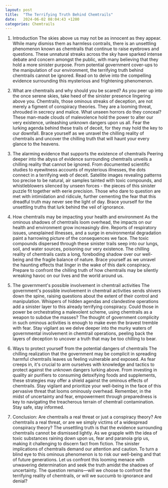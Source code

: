 ```yaml
---
layout: post
title:  "The Terrifying Truth Behind Chemtrails"
date:   2024-06-02 08:04:43 +1200
categories: Chemtrails
---
```


1. Introduction
The skies above us may not be as innocent as they appear. While many dismiss them as harmless contrails, there is an unsettling phenomenon known as chemtrails that continue to raise eyebrows and questions. These unnatural streaks across the sky have sparked intense debate and concern amongst the public, with many believing that they hold a more sinister purpose. From potential government cover-ups to the manipulation of our environment, the terrifying truth behind chemtrails cannot be ignored. Read on to delve into the compelling evidence surrounding this mysterious and frightening phenomenon.



2. What are chemtrails and why should you be scared?
As you peer up into the once serene skies, take heed of the sinister presence lingering above you. Chemtrails, those ominous streaks of deception, are not merely a figment of conspiracy theories. They are a looming threat, shrouded in secrecy and malice. What unseen horrors do they conceal? These man-made clouds of malevolence hold the power to alter our very existence, unleashing unknown dangers upon us all. Fear the lurking agenda behind these trails of deceit, for they may hold the key to our downfall. Brace yourself as we unravel the chilling reality of chemtrails and uncover the chilling truth that will haunt your every glance to the heavens.



3. The alarming evidence that supports the existence of chemtrails
Peering deeper into the abyss of evidence surrounding chemtrails unveils a chilling reality that cannot be ignored. From documented scientific studies to eyewitness accounts of mysterious illnesses, the dots connect in a terrifying web of deceit. Satellite images revealing patterns too precise to be natural, air samples tainted with toxic compounds, and whistleblowers silenced by unseen forces - the pieces of this sinister puzzle fit together with eerie precision. Those who dare to question are met with intimidation and ridicule, further cementing the fear that this dreadful truth may never see the light of day. Brace yourself for the unsettling truths that lurk behind the veil of ignorance.



4. How chemtrails may be impacting your health and environment
As the ominous shadows of chemtrails loom overhead, the impacts on our health and environment grow increasingly dire. Reports of respiratory issues, unexplained illnesses, and a surge in environmental degradation paint a harrowing picture of the consequences we face. The toxic compounds dispersed through these sinister trails seep into our lungs, soil, and water sources, poisoning our very existence. The chilling reality of chemtrails casts a long, foreboding shadow over our well-being and the fragile balance of nature. Brace yourself as we unravel the haunting effects that linger in the wake of this dark conspiracy. Prepare to confront the chilling truth of how chemtrails may be silently wreaking havoc on our lives and the world around us.



5. The government's possible involvement in chemtrail activities
The government's possible involvement in chemtrail activities sends shivers down the spine, raising questions about the extent of their control and manipulation. Whispers of hidden agendas and clandestine operations add a sinister layer to this already terrifying conspiracy. Could those in power be orchestrating a malevolent scheme, using chemtrails as a weapon to subdue the masses? The thought of government complicity in such ominous activities is enough to make even the bravest tremble with fear. Stay vigilant as we delve deeper into the murky waters of governmental involvement in chemtrail operations, peeling back the layers of deception to uncover a truth that may be too chilling to bear.



6. Ways to protect yourself from the potential dangers of chemtrails
The chilling realization that the government may be complicit in spreading harmful chemtrails leaves us feeling vulnerable and exposed. As fear creeps in, it's crucial to arm ourselves with knowledge and tactics to protect against the unknown dangers lurking above. From investing in quality air purifiers to consuming detoxifying foods and supplements, these strategies may offer a shield against the ominous effects of chemtrails. Stay vigilant and prioritize your well-being in the face of this pervasive threat that looms ominously overhead. Remember, in the midst of uncertainty and fear, empowerment through preparedness is key to navigating the treacherous terrain of chemtrail contamination. Stay safe, stay informed.



7. Conclusion: Are chemtrails a real threat or just a conspiracy theory?
Are chemtrails a real threat, or are we simply victims of a widespread conspiracy theory? The unsettling truth is that the evidence surrounding chemtrails cannot be dismissed lightly. As we grapple with the idea of toxic substances raining down upon us, fear and paranoia grip us, making it challenging to discern fact from fiction. The sinister implications of chemtrails demand our attention and caution. To turn a blind eye to this ominous phenomenon is to risk our well-being and that of future generations. Let us confront this looming menace with unwavering determination and seek the truth amidst the shadows of uncertainty. The question remains—will we choose to confront the terrifying reality of chemtrails, or will we succumb to ignorance and denial?

